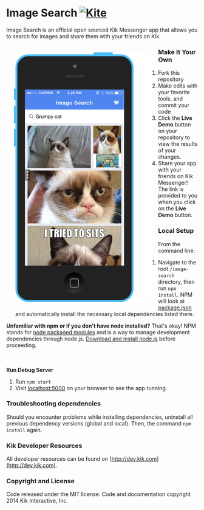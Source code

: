 # Image Search    [![Kite](https://usekite.com/live-demo-button.png)](https://localhost/deploy)

Image Search is an official open sourced Kik Messenger app that allows you to search for images and share them with your friends on Kik.

<img align="left" style="float:left; padding:20px;" src="sample.png">

### Make It Your Own

  1. Fork this repository
  2. Make edits with your favorite tools, and commit your code
  3. Click the **Live Demo** button on your repository to view the results of your changes.
  4. Share your app with your friends on Kik Messenger! The link is provided to you when you click on the **Live Demo** button.  

### Local Setup

From the command line:

1. Navigate to the root `/image-search` directory, then run `npm install`. NPM will look at [package.json](https://github.com/twbs/bootstrap/blob/master/package.json) and automatically install the necessary local dependencies listed there.

**Unfamiliar with npm or if you don't have node installed?** That's okay! NPM stands for [node packaged modules](http://npmjs.org/) and is a way to manage development dependencies through node.js. [Download and install node.js](http://nodejs.org/download/) before proceeding.

<br /><br />
**Run Debug Server**

1. Run `npm start`
2. Visit [localhost:5000](http://localhost:5000/) on your browser to see the app running.

### Troubleshooting dependencies

Should you encounter problems while installing dependencies, uninstall all previous dependency versions (global and local). Then, the command `npm install` again.

### Kik Developer Resources

All developer resources can be found on [http://dev.kik.com](http://dev.kik.com).


### Copyright and License

Code released under the MIT license. Code and documentation copyright 2014 Kik Interactive, Inc.
